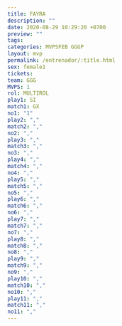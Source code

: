 ```yaml
---
title: FAYRA
description: ""
date: 2020-08-29 10:29:20 +0700
preview: ""
tags: 
categories: MVPSFEB GGGP
layout: mvp
permalink: /entrenador/:title.html
sex: female1
tickets: 
team: GGG
MVPS: 1
rol: MULTIROL
play1: SI
match1: GX
no1: "1"
play2: ","
match2: ","
no2: ","
play3: ","
match3: ","
no3: ","
play4: ","
match4: ","
no4: ","
play5: ","
match5: ","
no5: ","
play6: ","
match6: ","
no6: ","
play7: ","
match7: ","
no7: ","
play8: ","
match8: ","
no8: ","
play9: ","
match9: ","
no9: ","
play10: ","
match10: ","
no10: ","
play11: ","
match11: ","
no11: ","
---
```

